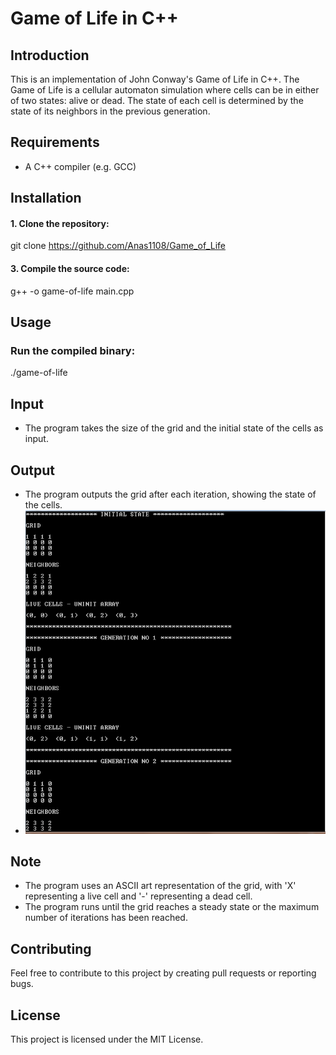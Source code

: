 
# Game of Life in C++

## Introduction

This is an implementation of John Conway's Game of Life in C++. The Game of Life is a cellular automaton simulation where cells can be in either of two states: alive or dead. The state of each cell is determined by the state of its neighbors in the previous generation.

## Requirements
- A C++ compiler (e.g. GCC)

## Installation
#### 1. Clone the repository:
git clone https://github.com/Anas1108/Game_of_Life
#### 3. Compile the source code:
g++ -o game-of-life main.cpp

## Usage
### Run the compiled binary:
./game-of-life

## Input
- The program takes the size of the grid and the initial state of the cells as input.

## Output
- The program outputs the grid after each iteration, showing the state of the cells.
- ![Screenshot of the Game of Life program](GameOfLifeoutput.PNG)

## Note
- The program uses an ASCII art representation of the grid, with 'X' representing a live cell and '-' representing a dead cell.
- The program runs until the grid reaches a steady state or the maximum number of iterations has been reached.

## Contributing
Feel free to contribute to this project by creating pull requests or reporting bugs.

## License
This project is licensed under the MIT License.
